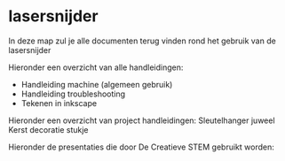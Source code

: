 # lasersnijder
In deze map zul je alle documenten terug vinden rond het gebruik van de lasersnijder

Hieronder een overzicht van alle handleidingen:
  - Handleiding machine (algemeen gebruik)
  - Handleiding troubleshooting
  - Tekenen in inkscape

Hieronder een overzicht van project handleidingen:
Sleutelhanger
juweel
Kerst decoratie stukje

Hieronder de presentaties die door De Creatieve STEM gebruikt worden:

